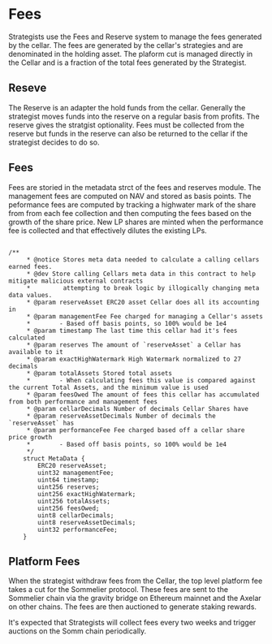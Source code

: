 # Fees

Strategists use the Fees and Reserve system to manage the fees generated by the cellar. The fees are generated by the cellar's strategies and are denominated in the holding asset. The plaform cut is managed directly in the Cellar and is a fraction of the total fees generated by the Strategist.

## Reseve

The Reserve is an adapter the hold funds from the cellar. Generally the strategist moves funds into the reserve on a regular basis from profits. The reserve gives the stratgist optionality. Fees must be collected from the reserve but funds in the reserve can also be returned to the cellar if the strategist decides to do so.

## Fees

Fees are storied in the metadata strct of the fees and reserves module. The management fees are computed on NAV and stored as basis points. The peformance fees are computed by tracking a highwater mark of the share from from each fee collection and then computing the fees based on the growth of the share price. New LP shares are minted when the performance fee is collected and that effectively dilutes the existing LPs.

  ``` solidity

  /**
       * @notice Stores meta data needed to calculate a calling cellars earned fees.
       * @dev Store calling Cellars meta data in this contract to help mitigate malicious external contracts
       *         attempting to break logic by illogically changing meta data values.
       * @param reserveAsset ERC20 asset Cellar does all its accounting in
       * @param managementFee Fee charged for managing a Cellar's assets
       *        - Based off basis points, so 100% would be 1e4
       * @param timestamp The last time this cellar had it's fees calculated
       * @param reserves The amount of `reserveAsset` a Cellar has available to it
       * @param exactHighWatermark High Watermark normalized to 27 decimals
       * @param totalAssets Stored total assets
       *        - When calculating fees this value is compared against the current Total Assets, and the minimum value is used
       * @param feesOwed The amount of fees this cellar has accumulated from both performance and management fees
       * @param cellarDecimals Number of decimals Cellar Shares have
       * @param reserveAssetDecimals Number of decimals the `reserveAsset` has
       * @param performanceFee Fee charged based off a cellar share price growth
       *        - Based off basis points, so 100% would be 1e4
       */
      struct MetaData {
          ERC20 reserveAsset;
          uint32 managementFee;
          uint64 timestamp;
          uint256 reserves;
          uint256 exactHighWatermark;
          uint256 totalAssets;
          uint256 feesOwed;
          uint8 cellarDecimals;
          uint8 reserveAssetDecimals;
          uint32 performanceFee;
      }
  ```

  ## Platform Fees

  When the strategist withdraw fees from the Cellar, the top level platform fee takes a cut for the Sommelier protocol. These fees are sent to the Sommelier chain via the gravity bridge on Ethereum mainnet and the Axelar on other chains. The fees are then auctioned to generate staking rewards.

  It's expected that Strategists will collect fees every two weeks and trigger auctions on the Somm chain periodically.
